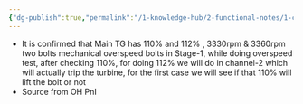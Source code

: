```yaml
---
{"dg-publish":true,"permalink":"/1-knowledge-hub/2-functional-notes/1-career-notes/3-tstps-kaniha-technical-notes/2-main-tg-and-auxillaries/main-tg-overspeed-logic/","noteIcon":""}
---
```


- It is confirmed that Main TG has 110% and 112% , 3330rpm & 3360rpm two bolts mechanical overspeed bolts in Stage-1, while doing overspeed test, after checking 110%, for doing 112% we will do in channel-2 which will actually trip the turbine, for the first case we will see if that 110% will lift the bolt or not
- Source from OH PnI
